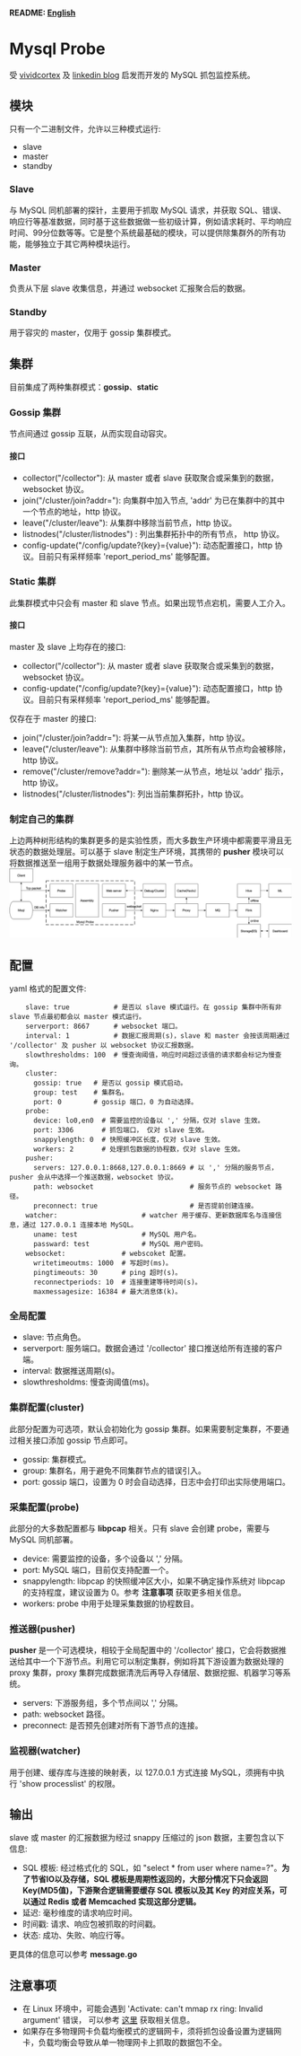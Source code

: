 #### README: [English](README.md)

# Mysql Probe
受 [vividcortex](https://www.vividcortex.com/) 及 [linkedin blog](https://engineering.linkedin.com/blog/2017/09/query-analyzer--a-tool-for-analyzing-mysql-queries-without-overh) 启发而开发的 MySQL 抓包监控系统。

## 模块
只有一个二进制文件，允许以三种模式运行:
* slave
* master
* standby

### Slave
与 MySQL 同机部署的探针，主要用于抓取 MySQL 请求，并获取 SQL、错误、响应行等基准数据，同时基于这些数据做一些初级计算，例如请求耗时、平均响应时间、99分位数等等。它是整个系统最基础的模块，可以提供除集群外的所有功能，能够独立于其它两种模块运行。

### Master
负责从下层 slave 收集信息，并通过 websocket 汇报聚合后的数据。

### Standby
用于容灾的 master，仅用于 gossip 集群模式。

## 集群
目前集成了两种集群模式：**gossip**、**static**

### Gossip 集群
节点间通过 gossip 互联，从而实现自动容灾。

#### 接口
* collector("/collector"): 从 master 或者 slave 获取聚合或采集到的数据，websocket 协议。
* join("/cluster/join?addr="): 向集群中加入节点, 'addr' 为已在集群中的其中一个节点的地址，http 协议。
* leave("/cluster/leave"): 从集群中移除当前节点，http 协议。
* listnodes("/cluster/listnodes") : 列出集群拓扑中的所有节点， http 协议。
* config-update("/config/update?{key}={value}"): 动态配置接口，http 协议。目前只有采样频率 'report\_period\_ms' 能够配置。

### Static 集群
此集群模式中只会有 master 和 slave 节点。如果出现节点宕机，需要人工介入。

#### 接口

master 及 slave 上均存在的接口:
* collector("/collector"): 从 master 或者 slave 获取聚合或采集到的数据，websocket 协议。
* config-update("/config/update?{key}={value}"): 动态配置接口，http 协议。目前只有采样频率 'report\_period\_ms' 能够配置。

仅存在于 master 的接口:
* join("/cluster/join?addr="): 将某一从节点加入集群，http 协议。
* leave("/cluster/leave"): 从集群中移除当前节点，其所有从节点均会被移除，http 协议。
* remove("/cluster/remove?addr="): 删除某一从节点，地址以 'addr' 指示，http 协议。
* listnodes("/cluster/listnodes"): 列出当前集群拓扑，http 协议。

### 制定自己的集群

上边两种树形结构的集群更多的是实验性质，而大多数生产环境中都需要平滑且无状态的数据处理层。可以基于 slave 制定生产环境，其携带的 **pusher** 模块可以将数据推送至一组用于数据处理服务器中的某一节点。
![image](https://github.com/deatheyes/MysqlProbe/blob/master/images/arch.png)

## 配置
yaml 格式的配置文件:

        slave: true           # 是否以 slave 模式运行。在 gossip 集群中所有非 slave 节点最初都会以 master 模式运行。
        serverport: 8667      # websocket 端口。
        interval: 1           # 数据汇报周期(s)，slave 和 master 会按该周期通过 '/collector' 及 pusher 以 websocket 协议汇报数据。
        slowthresholdms: 100  # 慢查询阈值，响应时间超过该值的请求都会标记为慢查询。
        cluster:
          gossip: true   # 是否以 gossip 模式启动。
          group: test    # 集群名。
          port: 0        # gossip 端口，0 为自动选择。
        probe:
          device: lo0,en0  # 需要监控的设备以 ',' 分隔，仅对 slave 生效。
          port: 3306       # 抓包端口， 仅对 slave 生效。
          snappylength: 0  # 快照缓冲区长度，仅对 slave 生效。
          workers: 2       # 处理抓包数据的协程数，仅对 slave 生效。
        pusher:
          servers: 127.0.0.1:8668,127.0.0.1:8669 # 以 ',' 分隔的服务节点，pusher 会从中选择一个推送数据，websocket 协议。
          path: websocket                        # 服务节点的 websocket 路径。
          preconnect: true                       # 是否提前创建连接。
        watcher:                     # watcher 用于缓存、更新数据库名与连接信息，通过 127.0.0.1 连接本地 MySQL。
          uname: test                # MySQL 用户名。
          passward: test             # MySQL 用户密码。
        websocket:              # webscoket 配置。
          writetimeoutms: 1000  # 写超时(ms)。
          pingtimeouts: 30      # ping 超时(s)。
          reconnectperiods: 10  # 连接重建等待时间(s)。
          maxmessagesize: 16384 # 最大消息体(k)。

### 全局配置

* slave: 节点角色。
* serverport: 服务端口。数据会通过 '/collector' 接口推送给所有连接的客户端。
* interval: 数据推送周期(s)。
* slowthresholdms: 慢查询阈值(ms)。

### 集群配置(cluster)

此部分配置为可选项，默认会初始化为 gossip 集群。如果需要制定集群，不要通过相关接口添加 gossip 节点即可。

* gossip: 集群模式。
* group: 集群名，用于避免不同集群节点的错误引入。
* port: gossip 端口，设置为 0 时会自动选择，日志中会打印出实际使用端口。

### 采集配置(probe)

此部分的大多数配置都与 **libpcap** 相关。只有 slave 会创建 probe，需要与 MySQL 同机部署。

* device: 需要监控的设备，多个设备以 ',' 分隔。
* port: MySQL 端口，目前仅支持配置一个。
* snappylength: libpcap 的快照缓冲区大小，如果不确定操作系统对 libpcap 的支持程度，建议设置为 0。参考 **注意事项** 获取更多相关信息。
* workers: probe 中用于处理采集数据的协程数目。

### 推送器(pusher)

**pusher** 是一个可选模块，相较于全局配置中的 '/collector' 接口，它会将数据推送给其中一个下游节点。利用它可以制定集群，例如将其下游设置为数据处理的 proxy 集群，proxy 集群完成数据清洗后再导入存储层、数据挖掘、机器学习等系统。

* servers: 下游服务组，多个节点间以 ',' 分隔。
* path: websocket 路径。
* preconnect: 是否预先创建对所有下游节点的连接。

### 监视器(watcher)

用于创建、缓存库与连接的映射表，以 127.0.0.1 方式连接 MySQL，须拥有中执行 'show processlist' 的权限。

## 输出
slave 或 master 的汇报数据为经过 snappy 压缩过的 json 数据，主要包含以下信息:

* SQL 模板: 经过格式化的 SQL，如 "select * from user where name=?"。**为了节省IO以及存储，SQL 模板是周期性返回的，大部分情况下只会返回 Key(MD5值)，下游聚合逻辑需要缓存 SQL 模板以及其 Key 的对应关系，可以通过 Redis 或者 Memcached 实现这部分逻辑。**
* 延迟: 毫秒维度的请求响应时间。
* 时间戳: 请求、响应包被抓取的时间戳。
* 状态: 成功、失败、响应行等。

更具体的信息可以参考 **message.go**

## 注意事项
* 在 Linux 环境中，可能会遇到 'Activate: can't mmap rx ring: Invalid argument' 错误， 可以参考 [这里](https://stackoverflow.com/questions/11397367/issue-in-pcap-set-buffer-size) 获取相关信息。
* 如果存在多物理网卡负载均衡模式的逻辑网卡，须将抓包设备设置为逻辑网卡，负载均衡会导致从单一物理网卡上抓取的数据包不全。
